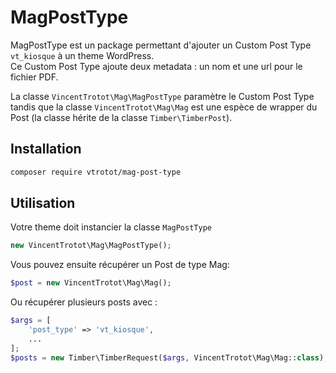 # MagPostType

MagPostType est un package permettant d'ajouter un Custom Post Type `vt_kiosque` à un theme WordPress.  
Ce Custom Post Type ajoute deux metadata : un nom et une url pour le fichier PDF.

La classe `VincentTrotot\Mag\MagPostType` paramètre le Custom Post Type tandis que la classe `VincentTrotot\Mag\Mag` est une espèce de wrapper du Post (la classe hérite de la classe `Timber\TimberPost`).

## Installation

```bash
composer require vtrotot/mag-post-type
```

## Utilisation

Votre theme doit instancier la classe `MagPostType`

```php
new VincentTrotot\Mag\MagPostType();
```

Vous pouvez ensuite récupérer un Post de type Mag:

```php
$post = new VincentTrotot\Mag\Mag();
```

Ou récupérer plusieurs posts avec :

```php
$args = [
    'post_type' => 'vt_kiosque',
    ...
];
$posts = new Timber\TimberRequest($args, VincentTrotot\Mag\Mag::class);
```
